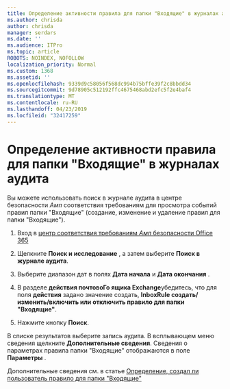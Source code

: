 ```yaml
---
title: Определение активности правила для папки "Входящие" в журналах аудита
ms.author: chrisda
author: chrisda
manager: serdars
ms.date: ''
ms.audience: ITPro
ms.topic: article
ROBOTS: NOINDEX, NOFOLLOW
localization_priority: Normal
ms.custom: 1368
ms.assetid: ''
ms.openlocfilehash: 9339d9c58056f568dc994b75bffe39f2c8bbdd34
ms.sourcegitcommit: 9d78905c512192ffc4675468abd2efc5f2e4baf4
ms.translationtype: MT
ms.contentlocale: ru-RU
ms.lasthandoff: 04/23/2019
ms.locfileid: "32417259"
---
```

# <a name="identify-inbox-rule-activity-in-audit-logs"></a>Определение активности правила для папки "Входящие" в журналах аудита

Вы можете использовать поиск в журнале аудита в центре безопасности _Амп_ соответствия требованиям для просмотра событий правил папки "Входящие" (создание, изменение и удаление правил для папки "Входящие").

1. Вход в [центр соответствия требованиям _Амп_ безопасности Office 365](https://protection.office.com/)

2. Щелкните **Поиск и исследование** , а затем выберите **Поиск в журнале аудита**.

3. Выберите диапазон дат в полях **Дата начала** и **Дата окончания** .

4. В разделе **действия почтовоГо ящика Exchange**убедитесь, что для поля **действия** задано значение создать, **InboxRule создать/изменить/включить или отключить правило для папки "Входящие"**.

5. Нажмите кнопку **Поиск**.

В списке результатов выберите запись аудита. В всплывающем меню сведения щелкните **Дополнительные сведения**. Сведения о параметрах правила папки "Входящие" отображаются в поле **Параметры** .

Дополнительные сведения см. в статье [Определение, создал ли пользователь правило для папки "Входящие"](https://docs.microsoft.com//office365/securitycompliance/auditing-troubleshooting-scenarios#determining-if-a-user-created-an-inbox-rule)

